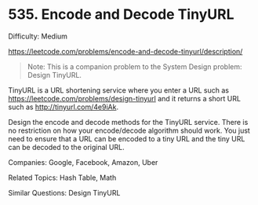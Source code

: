 # 535. Encode and Decode TinyURL

Difficulty: Medium

https://leetcode.com/problems/encode-and-decode-tinyurl/description/

>Note: This is a companion problem to the System Design problem: Design TinyURL.

TinyURL is a URL shortening service where you enter a URL such as https://leetcode.com/problems/design-tinyurl and it returns a short URL such as http://tinyurl.com/4e9iAk.

Design the encode and decode methods for the TinyURL service. There is no restriction on how your encode/decode algorithm should work. You just need to ensure that a URL can be encoded to a tiny URL and the tiny URL can be decoded to the original URL.

Companies: Google, Facebook, Amazon, Uber

Related Topics: Hash Table, Math

Similar Questions: Design TinyURL
